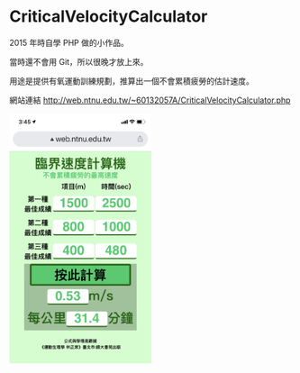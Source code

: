 # CriticalVelocityCalculator

2015 年時自學 PHP 做的小作品。  

當時還不會用 Git，所以很晚才放上來。  

用途是提供有氧運動訓練規劃，推算出一個不會累積疲勞的估計速度。  

網站連結 <http://web.ntnu.edu.tw/~60132057A/CriticalVelocityCalculator.php>

<img align="center" width="50%" src="screenshot.jpeg">